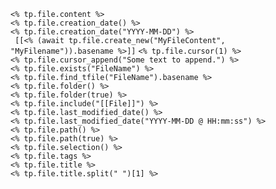 `<% tp.file.content %>`  
`<% tp.file.creation_date() %>`  
`<% tp.file.creation_date("YYYY-MM-DD") %>`  
` [[<% (await tp.file.create_new("MyFileContent", "MyFilename")).basename %>]]`
`<% tp.file.cursor(1) %>`  
`<% tp.file.cursor_append("Some text to append.") %>`  
`<% tp.file.exists("FileName") %>`  
`<% tp.file.find_tfile("FileName").basename %>`  
`<% tp.file.folder() %>`  
`<% tp.file.folder(true) %>`  
`<% tp.file.include("[[File]]") %>`  
`<% tp.file.last_modified_date() %>`  
`<% tp.file.last_modified_date("YYYY-MM-DD @ HH:mm:ss") %>`  
`<% tp.file.path() %>`  
`<% tp.file.path(true) %>`  
`<% tp.file.selection() %>`  
`<% tp.file.tags %>`  
`<% tp.file.title %>`  
`<% tp.file.title.split(" ")[1] %>`
